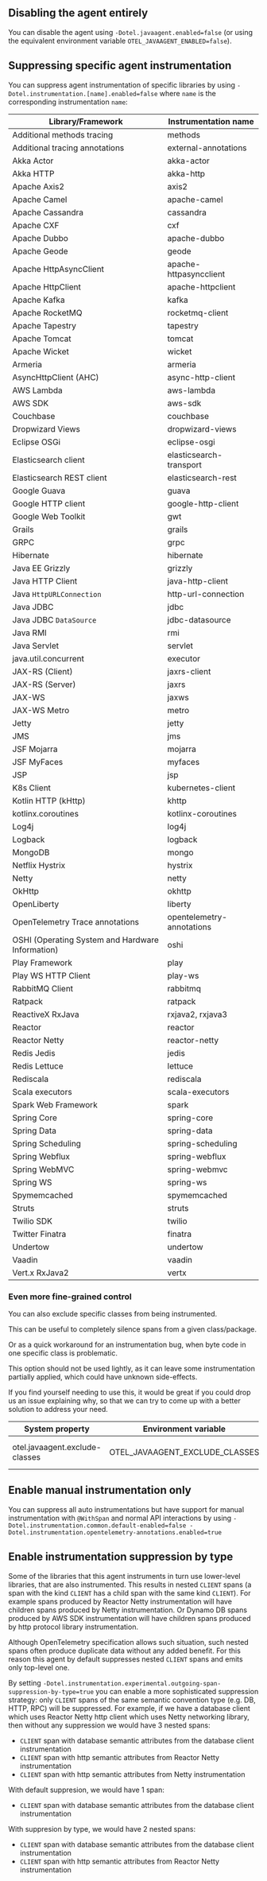## Disabling the agent entirely

You can disable the agent using `-Dotel.javaagent.enabled=false`
(or using the equivalent environment variable `OTEL_JAVAAGENT_ENABLED=false`).

## Suppressing specific agent instrumentation

You can suppress agent instrumentation of specific libraries by using
`-Dotel.instrumentation.[name].enabled=false` where `name` is the corresponding instrumentation `name`:

| Library/Framework | Instrumentation name |
|-------------------|----------------------|
| Additional methods tracing | methods |
| Additional tracing annotations | external-annotations |
| Akka Actor | akka-actor|
| Akka HTTP | akka-http|
| Apache Axis2 | axis2|
| Apache Camel | apache-camel|
| Apache Cassandra | cassandra|
| Apache CXF | cxf|
| Apache Dubbo | apache-dubbo|
| Apache Geode | geode|
| Apache HttpAsyncClient | apache-httpasyncclient|
| Apache HttpClient | apache-httpclient|
| Apache Kafka | kafka |
| Apache RocketMQ | rocketmq-client|
| Apache Tapestry | tapestry|
| Apache Tomcat | tomcat|
| Apache Wicket | wicket|
| Armeria | armeria|
| AsyncHttpClient (AHC) | async-http-client|
| AWS Lambda | aws-lambda|
| AWS SDK | aws-sdk|
| Couchbase | couchbase|
| Dropwizard Views | dropwizard-views |
| Eclipse OSGi | eclipse-osgi |
| Elasticsearch client | elasticsearch-transport|
| Elasticsearch REST client | elasticsearch-rest|
| Google Guava | guava|
| Google HTTP client | google-http-client|
| Google Web Toolkit | gwt|
| Grails | grails|
| GRPC | grpc|
| Hibernate | hibernate|
| Java EE Grizzly | grizzly|
| Java HTTP Client | java-http-client |
| Java `HttpURLConnection` | http-url-connection |
| Java JDBC | jdbc |
| Java JDBC `DataSource` | jdbc-datasource |
| Java RMI | rmi|
| Java Servlet | servlet|
| java.util.concurrent | executor |
| JAX-RS (Client) | jaxrs-client|
| JAX-RS (Server) | jaxrs|
| JAX-WS | jaxws|
| JAX-WS Metro | metro|
| Jetty | jetty|
| JMS | jms|
| JSF Mojarra | mojarra|
| JSF MyFaces | myfaces|
| JSP | jsp |
| K8s Client | kubernetes-client|
| Kotlin HTTP (kHttp) | khttp |
| kotlinx.coroutines | kotlinx-coroutines |
| Log4j | log4j|
| Logback | logback|
| MongoDB | mongo |
| Netflix Hystrix | hystrix|
| Netty | netty|
| OkHttp | okhttp|
| OpenLiberty | liberty |
| OpenTelemetry Trace annotations | opentelemetry-annotations |
| OSHI (Operating System and Hardware Information) | oshi |
| Play Framework | play|
| Play WS HTTP Client | play-ws|
| RabbitMQ Client | rabbitmq|
| Ratpack | ratpack|
| ReactiveX RxJava | rxjava2, rxjava3 |
| Reactor | reactor|
| Reactor Netty | reactor-netty|
| Redis Jedis | jedis|
| Redis Lettuce | lettuce|
| Rediscala | rediscala|
| Scala executors | scala-executors |
| Spark Web Framework | spark|
| Spring Core | spring-core|
| Spring Data | spring-data|
| Spring Scheduling | spring-scheduling|
| Spring Webflux | spring-webflux|
| Spring WebMVC | spring-webmvc|
| Spring WS | spring-ws|
| Spymemcached | spymemcached|
| Struts | struts|
| Twilio SDK | twilio|
| Twitter Finatra | finatra|
| Undertow | undertow|
| Vaadin | vaadin|
| Vert.x RxJava2 | vertx |

### Even more fine-grained control

You can also exclude specific classes from being instrumented.

This can be useful to completely silence spans from a given class/package.

Or as a quick workaround for an instrumentation bug, when byte code in one specific class is problematic.

This option should not be used lightly, as it can leave some instrumentation partially applied,
which could have unknown side-effects.

If you find yourself needing to use this, it would be great if you could drop us an issue explaining why,
so that we can try to come up with a better solution to address your need.

| System property                | Environment variable           | Purpose                                                                                           |
|--------------------------------|--------------------------------|---------------------------------------------------------------------------------------------------|
| otel.javaagent.exclude-classes | OTEL_JAVAAGENT_EXCLUDE_CLASSES | Suppresses all instrumentation for specific classes, format is "my.package.MyClass,my.package2.*" |

## Enable manual instrumentation only

You can suppress all auto instrumentations but have support for manual instrumentation with `@WithSpan` and normal API interactions by using
`-Dotel.instrumentation.common.default-enabled=false -Dotel.instrumentation.opentelemetry-annotations.enabled=true`

## Enable instrumentation suppression by type

Some of the libraries that this agent instruments in turn use lower-level libraries, that are also instrumented.
This results in nested `CLIENT` spans (a span with the kind `CLIENT` has a child span with the same kind `CLIENT`).
For example spans produced by Reactor Netty instrumentation will have children spans produced by Netty instrumentation.
Or Dynamo DB spans produced by AWS SDK instrumentation will have children spans produced by http protocol library instrumentation.

Although OpenTelemetry specification allows such situation, such nested spans often produce duplicate data without any added benefit.
For this reason this agent by default suppresses nested `CLIENT` spans and emits only top-level one.

By setting `-Dotel.instrumentation.experimental.outgoing-span-suppression-by-type=true` you can enable a more sophisticated suppression strategy: only `CLIENT` spans of the same semantic convention type (e.g. DB, HTTP, RPC) will be suppressed.
For example, if we have a database client which uses Reactor Netty http client which uses Netty networking library, then without any suppression we would have 3 nested spans:

- `CLIENT` span with database semantic attributes from the database client instrumentation
- `CLIENT` span with http semantic attributes from Reactor Netty instrumentation
- `CLIENT` span with http semantic attributes from Netty instrumentation

With default suppresion, we would have 1 span:

- `CLIENT` span with database semantic attributes from the database client instrumentation

With suppresion by type, we would have 2 nested spans:

- `CLIENT` span with database semantic attributes from the database client instrumentation
- `CLIENT` span with http semantic attributes from Reactor Netty instrumentation
